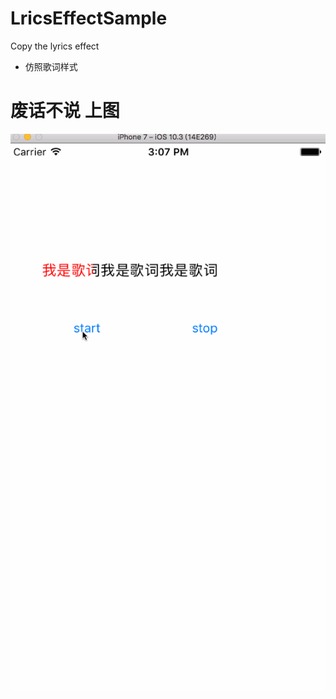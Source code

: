 # LricsEffectSample
Copy the lyrics effect
*   仿照歌词样式


废话不说 上图  
=================================== 
 ![image](https://github.com/misszkl/LricsEffectSample/blob/master/sample.gif)

